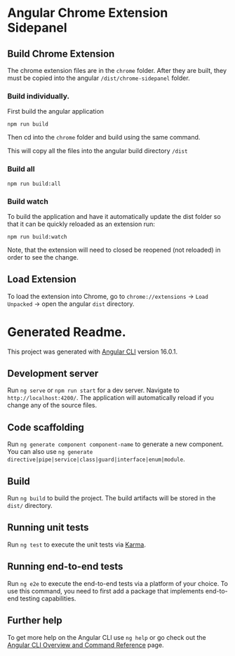 # Angular Chrome Extension Sidepanel

## Build Chrome Extension

The chrome extension files are in the `chrome` folder.  After they are built, they must be copied into the angular `/dist/chrome-sidepanel` folder.


### Build individually.

First build the angular application

```
npm run build
```

Then cd into the `chrome` folder and build using the same command.

This will copy all the files into the angular build directory `/dist`

### Build all

```
npm run build:all
```

### Build watch

To build the application and have it automatically update the dist folder so that it can be quickly reloaded as an extension run:

```
npm run build:watch
```

Note, that the extension will need to closed be reopened (not reloaded) in order to see the change.


## Load Extension

To load the extension into Chrome, go to `chrome://extensions` -> `Load Unpacked` -> open the angular `dist` directory.




# Generated Readme.

This project was generated with [Angular CLI](https://github.com/angular/angular-cli) version 16.0.1.

## Development server

Run `ng serve` or `npm run start` for a dev server. Navigate to `http://localhost:4200/`. The application will automatically reload if you change any of the source files.

## Code scaffolding

Run `ng generate component component-name` to generate a new component. You can also use `ng generate directive|pipe|service|class|guard|interface|enum|module`.

## Build

Run `ng build` to build the project. The build artifacts will be stored in the `dist/` directory.

## Running unit tests

Run `ng test` to execute the unit tests via [Karma](https://karma-runner.github.io).

## Running end-to-end tests

Run `ng e2e` to execute the end-to-end tests via a platform of your choice. To use this command, you need to first add a package that implements end-to-end testing capabilities.

## Further help

To get more help on the Angular CLI use `ng help` or go check out the [Angular CLI Overview and Command Reference](https://angular.io/cli) page.
